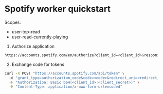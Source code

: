 # Spotify worker quickstart

Scopes:
- user-top-read
- user-read-currently-playing

1. Authorize application
```sh
https://accounts.spotify.com/en/authorize?client_id=<client_id>&response_type=code&redirect_uri=<redirect_uri>&scope=user-top-read,user-read-currently-playing
```

2. Exchange code for tokens
```sh
curl -X POST "https://accounts.spotify.com/api/token" \ 
  -d "grant_type=authorization_code&code=<code>&redirect_uri=<redirect_uri>" \
  -H "Authorization: Basic b64(<client_id>:<client_secret>)" \
  -H "Content-Type: application/x-www-form-urlencoded"
```